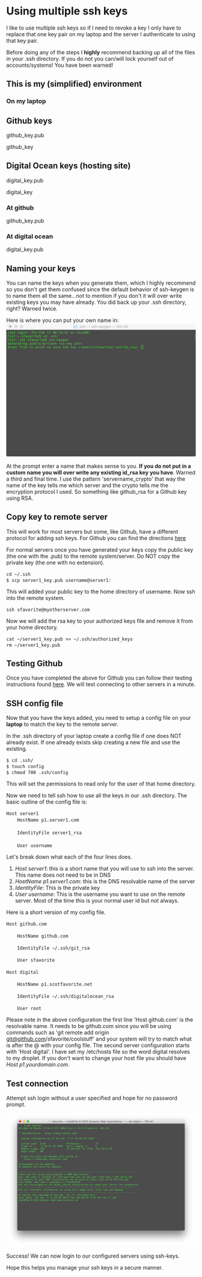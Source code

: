 
# Using multiple ssh keys

I like to use multiple ssh keys so if I need to revoke a key I only have to replace that one key pair on my laptop and the server I authenticate to using that key pair.

Before doing any of the steps I <strong>highly</strong> recommend backing up all of the files in your .ssh directory. If you do not you can/will lock yourself out of accounts/systems! You have been warned!


## This is my (simplified) environment


### On my laptop  
Github keys         
-----------      
github_key.pub

github_key

Digital Ocean keys (hosting site)
---------------------------------
digital_key.pub

digital_key

### At github
github_key.pub

### At digital ocean
digital_key.pub

## Naming your keys

You can name the keys when you generate them, which I highly recommend so you don't get them confused since the default behavior of ssh-keygen is to name them all the same...not to mention if you don't it will over write existing keys you may have already. You did back up your .ssh directory, right? Warned twice.

Here is where you can put your own name in:
![Key Name](https://github.com/sfavorite/ssh_multi_keys/blob/master/images/ssh_key_name.jpg)

At the prompt enter a name that makes sense to you. <strong>If you do not put in a custom name you will over write any existing id_rsa key you have</strong>. Warned a third and final time. I use the pattern 'servername_crypto' that way the name of the key tells me which server and the crypto tells me the encryption protocol I used. So something like github_rsa for a Github key using RSA.

## Copy key to remote server

This will work for most servers but some, like Github, have a different protocol
for adding ssh keys. For Github you can find the directions [here](https://help.github.com/articles/adding-a-new-ssh-key-to-your-github-account/)

For normal servers once you have generated your keys copy the public key (the one with the .pub) to the remote system/server. Do NOT copy the private key (the one with no extension).

```
cd ~/.ssh
$ scp server1_key.pub username@server1:
```

This will added your public key to the home directory of username. Now ssh into the remote system.

```
ssh sfavorite@myotherserver.com
```

Now we will add the rsa key to your authorized keys file and remove it from your home directory.

```
cat ~/server1_key.pub >> ~/.ssh/authorized_keys
rm ~/server1_key.pub
```

## Testing Github

Once you have completed the above for Github you can follow their testing instructions
found [here](https://help.github.com/articles/testing-your-ssh-connection/). We will test connecting to other servers in a minute.

## SSH config file

Now that you have the keys added, you need to setup a config file on your <strong>laptop</strong> to match the key to the remote server.

In the .ssh directory of your laptop create a config file if one does NOT already exist. If one already exists skip creating a new file and use the existing.

```
$ cd .ssh/
$ touch config
$ chmod 700 .ssh/config
```

This will set the permissions to read only for the user of that home directory.

Now we need to tell ssh how to use all the keys in our .ssh directory. The basic outline of the config file is:

```bash
Host server1
    HostName p1.server1.com

    IdentityFile server1_rsa

    User username
```
Let's break down what each of the four lines does.

1. *Host server1*: this is a short name that you will use to ssh into the server. This name does not need to be in DNS
2. *HostName p1.server1.com*: this is the DNS resolvable name of the server
3. *IdentityFile*: This is the private key
4. *User username*: This is the username you want to use on the remote server. Most of the time this is your normal user id but not always.

Here is a short version of my config file.

```
Host github.com

    HostName github.com

    IdentityFile ~/.ssh/git_rsa

    User sfavorite

Host digital

    HostName p1.scotfavorite.net

    IdentityFile ~/.ssh/digitalocean_rsa

    User root
```

Please note in the above configuration the first line 'Host github.com' is the resolvable name. It needs to be github.com since you will be using commands such as 'git remote add origin git@github.com/sfavorite/coolstuff' and your system will try to match what is after the @ with your config file. The second server configuration starts with 'Host digital'. I have set my /etc/hosts file so the word digital resolves to my droplet. If you don't want to change your host file you should have *Host p1.yourdomain.com*.


## Test connection

Attempt ssh login without a user specified and hope for no password prompt.

![Test Login](https://github.com/sfavorite/ssh_multi_keys/blob/master/images/testing_login.jpg)

Success! We can now login to our configured servers using ssh-keys.

Hope this helps you manage your ssh keys in a secure manner.
